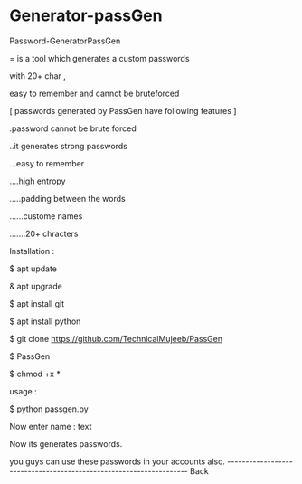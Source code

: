 # Generator-passGen
Password-GeneratorPassGen 

= is a tool which generates a custom passwords  

with 20+ char ,

easy to remember and cannot be bruteforced 

 [ passwords generated by PassGen have following features ] 

 .password cannot be brute forced 

 ..it generates strong passwords 

 ...easy to remember 

 ....high entropy  

.....padding between the words 

 ......custome names 

 .......20+ chracters 

 Installation :  

$ apt update

& apt upgrade  

$ apt install git  

$ apt install python  

$ git clone https://github.com/TechnicalMujeeb/PassGen  

$ PassGen  

$ chmod +x *  

usage :  

$ python passgen.py  

Now enter name : text 

 Now its generates passwords. 

you guys can use these passwords in your accounts also. ------------------------------------------------------------------- Back


